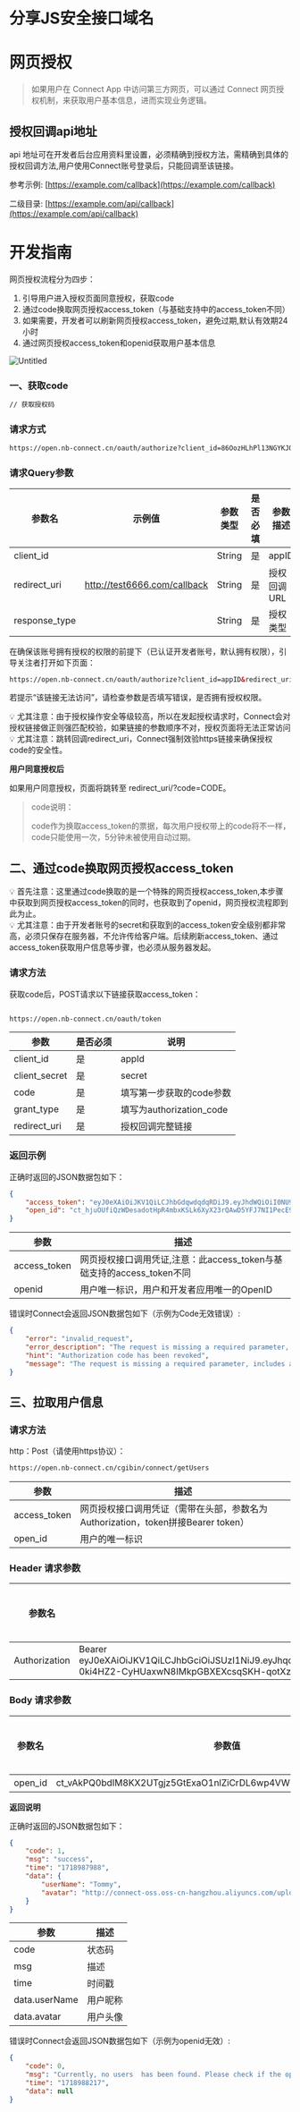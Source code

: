 # 分享JS安全接口域名

# **网页授权**

> 如果用户在 Connect App 中访问第三方网页，可以通过 Connect 网页授权机制，来获取用户基本信息，进而实现业务逻辑。
> 

## **授权回调api地址**

api 地址可在开发者后台应用资料里设置，必须精确到授权方法，需精确到具体的授权回调方法,用户使用Connect账号登录后，只能回调至该链接。

参考示例: [https://example.com/callback](https://example.com/callback)

二级目录: [https://example.com/api/callback](https://example.com/api/callback)

# **开发指南**

网页授权流程分为四步：

1. 引导用户进入授权页面同意授权，获取code
2. 通过code换取网页授权access_token（与基础支持中的access_token不同）
3. 如果需要，开发者可以刷新网页授权access_token，避免过期,默认有效期24小时
4. 通过网页授权access_token和openid获取用户基本信息

![Untitled](%E5%88%86%E4%BA%ABJS%E5%AE%89%E5%85%A8%E6%8E%A5%E5%8F%A3%E5%9F%9F%E5%90%8D%2055e20c471da0404d8b35e20ba28ab191/Untitled.png)

### **一、获取code**

```bash
// 获取授权码
```

### **请求方式**

```html
https://open.nb-connect.cn/oauth/authorize?client_id=86OozHLhPl13NGYKJQVTpUkd&redirect_uri=http://test6666.com/callback&response_type=code
```

### **请求Query参数**

| 参数名 | 示例值 | 参数类型 | 是否必填 | 参数描述 |
| --- | --- | --- | --- | --- |
| client_id |  | String | 是 | appID |
| redirect_uri | http://test6666.com/callback | String | 是 | 授权回调URL |
| response_type |  | String | 是 | 授权类型 |

在确保该账号拥有授权的权限的前提下（已认证开发者账号，默认拥有权限），引导关注者打开如下页面：

```html
https://open.nb-connect.cn/oauth/authorize?client_id=appID&redirect_uri=redirect_uri&response_type=code
```

若提示“该链接无法访问”，请检查参数是否填写错误，是否拥有授权权限。

<aside>
💡 尤其注意：由于授权操作安全等级较高，所以在发起授权请求时，Connect会对授权链接做正则强匹配校验，如果链接的参数顺序不对，授权页面将无法正常访问

</aside>

<aside>
💡 尤其注意：跳转回调redirect_uri，Connect强制效验https链接来确保授权code的安全性。

</aside>

**用户同意授权后**

如果用户同意授权，页面将跳转至 redirect_uri/?code=CODE。

> code说明：
> 
> 
> code作为换取access_token的票据，每次用户授权带上的code将不一样，code只能使用一次，5分钟未被使用自动过期。
> 

## **二、通过code换取网页授权access_token**

<aside>
💡 首先注意：这里通过code换取的是一个特殊的网页授权access_token,本步骤中获取到网页授权access_token的同时，也获取到了openid，网页授权流程即到此为止。

</aside>

<aside>
💡 尤其注意：由于开发者账号的secret和获取到的access_token安全级别都非常高，必须只保存在服务器，不允许传给客户端。后续刷新access_token、通过access_token获取用户信息等步骤，也必须从服务器发起。

</aside>

### **请求方法**

获取code后，POST请求以下链接获取access_token：

```html

https://open.nb-connect.cn/oauth/token
```

| 参数 | 是否必须 | 说明 |
| --- | --- | --- |
| client_id | 是 | appId |
| client_secret | 是 | secret |
| code | 是 | 填写第一步获取的code参数 |
| grant_type | 是 | 填写为authorization_code |
| redirect_uri | 是 | 授权回调完整链接 |

### **返回示例**

正确时返回的JSON数据包如下：

```json
{
	"access_token": "eyJ0eXAiOiJKV1QiLCJhbGdqwdqdqRDiJ9.eyJhdWQiOiI0NU9vekhMaFBsOTNOR1lLSlFWVHBVa2QiLCJqdGkiOiJhODhjNTU2YzY2ZWQ5YmZhYmM0ODNkNjdiNmU0MzUxNDg4MzU1YzY3NWMzY2ViYzVjZmRjMTRhZDIyYTA1ZTc2NDNhOWY5OTUxYTllZmQxNSIsImlhdCI6MTcxODk4NDgxNiwibmJmIjoxNzE4OTg0ODE2LCJleHAiOjE3NTA1MjA4MTYsInN1YiI6IjExMTExMTExMSIsInNjb3BlcyI6W119.Sv7N7wldW8kqrooV5ROUjFm64KugbjpWb4mNuS7MU63WHf9ayyUR3Yw2x0su45jIJHc73Yg6zdB2yAEBC_h53JBx1lOUxstRgajhGQZQCYVXk_fvGZKiq8o_WEGwpSV3iB-Fj0SRKsFwg60YZm90ctAxf9AaWF4imHCjyVfSiv-ffVhfWkR6qiSj5Y4kmWCeT4L9n5Isxl1I5rAsR_re33Amt4_ceFulcgeZFcOqhZ5003TVnmVCAsNVyWrvJ5DZNGdIrfrUoGvEuPliJGibGJ-ZvN-0N432nC5gkA7UOUEpE9kaYTzJ3GfCD6ISjEsf9LEJxCWVxjNt9VugccGfdQ",
	"open_id": "ct_hjuOUfiQzWDesadotHpR4mbxKSLk6XyX23rQAwD5YFJ7NI1PecE9qz8sgVBM"
}
```

| 参数 | 描述 |
| --- | --- |
| access_token | 网页授权接口调用凭证,注意：此access_token与基础支持的access_token不同 |
| openid | 用户唯一标识，用户和开发者应用唯一的OpenID |

错误时Connect会返回JSON数据包如下（示例为Code无效错误）:

```json
{
	"error": "invalid_request",
	"error_description": "The request is missing a required parameter, includes an invalid parameter value, includes a parameter more than once, or is otherwise malformed.",
	"hint": "Authorization code has been revoked",
	"message": "The request is missing a required parameter, includes an invalid parameter value, includes a parameter more than once, or is otherwise malformed."
}
```

## **三、拉取用户信息**

### **请求方法**

http：Post（请使用https协议）：

```html
https://open.nb-connect.cn/cgibin/connect/getUsers
```

| 参数 | 描述 |
| --- | --- |
| access_token | 网页授权接口调用凭证（需带在头部，参数名为Authorization，token拼接Bearer token） |
| open_id | 用户的唯一标识 |

### **Header 请求参数**

| 参数名 | 参数值 | 是否必填 | 参数类型 | 描述说明 |
| --- | --- | --- | --- | --- |
| Authorization | Bearer eyJ0eXAiOiJKV1QiLCJhbGciOiJSUzI1NiJ9.eyJhqdQWdq6wOiI0NU9vekhMaFBsOTNOR1lLSlFWVHBVa2QiLCJqdGkiOiIxMTRjMDk4YWFiOTA5MDNmZjE2MDdhZmEyYmNmYzRhODViY2I2MGJmMzVkM2VjOTg0NzZjN2M5ZjczMjlmOTUzZGQyMjc0YWI3YWQ1MDUxMyIsImlhdCI6MTcxODk4Nzk2MywibmJmIjoxNzE4OTg3OTYzLCJleHAiOjE3MTkwNzQzNjMsInN1YiI6IjE4MDMzNDIxODExMDA3ODU2NjYiLCJzY29wZXMiOltdfQ.lezUejONGrVdsfToSYTr1jk5Zi9toMMU2lsZmMAyuKf07OjeSfNCPa01lJ-0ki4HZ2-CyHUaxwN8IMkpGBXEXcsqSKH-qotXzJNEU7OobCBjhKOdSO9VkPqY_J0hR-aGjrRmh_e0OAlmsZp4MBayl0Zf3TXOTvCODG2RFbRCQpcBNCcL_E0aVqdWsa67yrgmfUIgqurCFvHxg3Ji_7A6Iu3HAkNn7et-8Dt-WCgOYpSSpbN5vkA7OjsePgO1WDIF-c3gJQOxCko0pvjB0iqwq7pnJzA11aM4d9WiGCu2_E_LZcvo3Wbmq5rA4vHoBKDOBnYeZBiCZxeub03Iob5StQ | 是 | String |  |

### **Body 请求参数**

| 参数名 | 参数值 | 是否必填 | 参数类型 | 描述说明 |
| --- | --- | --- | --- | --- |
| open_id | ct_vAkPQ0bdIM8KX2UTgjz5GtExaO1nlZiCrDL6wp4VW7J9m31BSsFoNYhyHcqu | 是 | String |  |

**返回说明**

正确时返回的JSON数据包如下：

```json
{
	"code": 1,
	"msg": "success",
	"time": "1718987988",
	"data": {
		"userName": "Tommy",
		"avatar": "http://connect-oss.oss-cn-hangzhou.aliyuncs.com/upload/20240619/464cc01ab148f2546b4dc4611fee10c9.png"
	}
}
```

| 参数 | 描述 |
| --- | --- |
| code | 状态码 |
| msg | 描述 |
| time | 时间戳 |
| data.userName | 用户昵称 |
| data.avatar | 用户头像 |

错误时Connect会返回JSON数据包如下（示例为openid无效）:

```json
{
	"code": 0,
	"msg": "Currently, no users  has been found. Please check if the openID is correct",
	"time": "1718988217",
	"data": null
}
```
